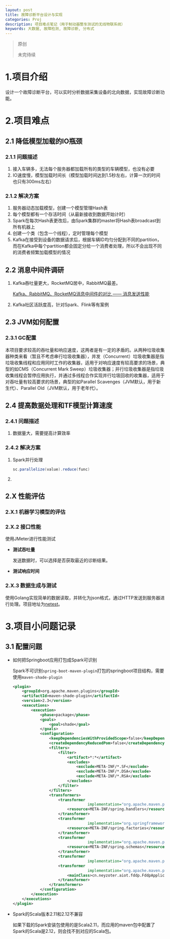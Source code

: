 ```yaml
---
layout: post
title: 故障诊断平台设计与实现
categories: Proj
description: 项目难点笔记（用于制动器整车测试的无线物联系统）
keywords: 大数据, 故障检测, 故障诊断, 分布式
---
```


> 原创
>
> 未完待续

# 1.项目介绍

设计一个故障诊断平台，可以实时分析数据采集设备的北向数据，实现故障诊断功能。

# 2.项目难点

## 2.1 降低模型加载的IO瓶颈

### 2.1.1 问题描述

1. 接入车辆多，无法每个服务器都加载所有的类型的车辆模型，也没有必要
2. IO速度慢，模型加载时间长（模型加载时间达到1.5秒左右，计算一次的时间也只有300ms左右）

### 2.1.2 解决方案

1. 服务器动态加载模型，创建一个模型管理Hash表
2. 每个模型都有一个存活时间（从最新接收到数据开始计时）
3. Spark在每次Hash表更改后，由Spark集群的master将Hash表broadcast到所有机器上
4. 创建一个类（包含一个线程），定时管理每个模型
5. Kafka在接受到设备的数据请求后，根据车辆ID均匀分配到不同的partition，而在Kafka中每个partition都会固定分给一个消费者处理，所以不会出现不同的消费者频繁加载模型的情况

## 2.2 消息中间件调研

1. Kafka吞吐量更大，RocketMQ居中，RabbitMQ最差。

   [Kafka、RabbitMQ、RocketMQ消息中间件的对比 —— 消息发送性能](http://jm.taobao.org/2016/04/01/kafka-vs-rabbitmq-vs-rocketmq-message-send-performance/?utm_source=tuicool&utm_medium=referral)

2. Kafka社区活跃度高，针对Spark、Flink等有案例

## 2.3 JVM如何配置

### 2.3.1 GC配置

本项目要求较高的吞吐量和响应速度，这两者是有一定的矛盾的。从两种垃圾收集器种类来看（暂且不考虑串行垃圾收集器），并发（Concurrent）垃圾收集器是指垃圾收集线程和应用同时工作的收集器，适用于对响应速度有较高要求的场景，典型的如CMS（Concurrent Mark Sweep）垃圾收集器；并行垃圾收集器是指垃圾收集线程会暂停应用执行，并通过多线程合作实现并行垃圾回收的收集器，适用于对吞吐量有较高要求的场景，典型的如Parallel Scavenges（JVM默认，用于新生代）、Parallel Old（JVM默认，用于老年代）。

## 2.4 提高数据处理和TF模型计算速度

### 2.4.1 问题描述

1. 数据量大，需要提高计算效率

### 2.4.2 解决方案

1. Spark并行处理

   ```scala
   sc.parallelize(value).reduce(func)
   ```

2. 

## 2.X 性能评估

### 2.X.1 机器学习模型的评估



### 2.X.2 接口性能

使用JMeter进行性能测试

* **测试吞吐量**

  发送数据时，可以选择是否获取最近的诊断结果。

* **测试响应时间**

### 2.X.3 数据生成与测试

使用Golang实现简单的数据读取，并转化为json格式，通过HTTP发送到服务器进行处理。项目地址为[netest](https://github.com/Neyzoter/cooker/tree/master/netest)。

# 3.项目小问题记录

## 3.1 配置问题

* 如何把Springboot应用打包成Spark可识别

  Spark不可识别`spring-boot-maven-plugin`打包的springboot项目结构，需要使用`maven-shade-plugin`

  ```xml
  <plugin>
      <groupId>org.apache.maven.plugins</groupId>
      <artifactId>maven-shade-plugin</artifactId>
      <version>2.3</version>
      <executions>
          <execution>
              <phase>package</phase>
              <goals>
                  <goal>shade</goal>
              </goals>
              <configuration>
                  <keepDependenciesWithProvidedScope>false</keepDependenciesWithProvidedScope>
                  <createDependencyReducedPom>false</createDependencyReducedPom>
                  <filters>
                      <filter>
                          <artifact>*:*</artifact>
                          <excludes>
                              <exclude>META-INF/*.SF</exclude>
                              <exclude>META-INF/*.DSA</exclude>
                              <exclude>META-INF/*.RSA</exclude>
                          </excludes>
                      </filter>
                  </filters>
                  <transformers>
                      <transformer
                                   implementation="org.apache.maven.plugins.shade.resource.AppendingTransformer">
                          <resource>META-INF/spring.handlers</resource>
                      </transformer>
                      <transformer
                                   implementation="org.springframework.boot.maven.PropertiesMergingResourceTransformer">
                          <resource>META-INF/spring.factories</resource>
                      </transformer>
                      <transformer
                                   implementation="org.apache.maven.plugins.shade.resource.AppendingTransformer">
                          <resource>META-INF/spring.schemas</resource>
                      </transformer>
                      <transformer
                                   implementation="org.apache.maven.plugins.shade.resource.ServicesResourceTransformer"/>
                      <transformer
                                   implementation="org.apache.maven.plugins.shade.resource.ManifestResourceTransformer">
                          <mainClass>cn.neyzoter.aiot.fddp.FddpApplication</mainClass>
                      </transformer>
                  </transformers>
              </configuration>
          </execution>
      </executions>
  </plugin>
  ```

* Spark的Scala版本2.11和2.12不兼容

  如果下载的Spark安装包使用的是Scala2.11，而应用的maven包中配置了Spark的Scala是2.12，则会找不到对应的Scala包。

